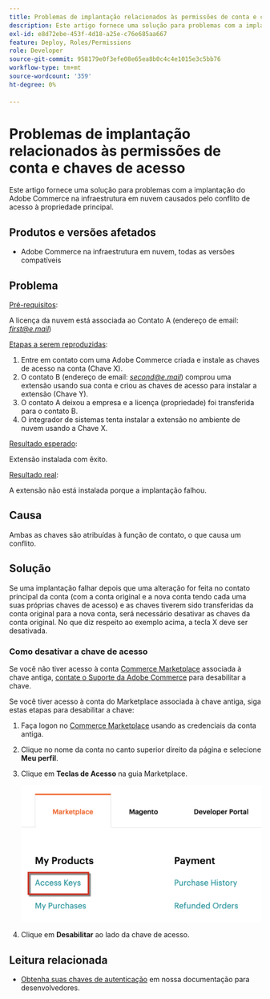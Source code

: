 ```yaml
---
title: Problemas de implantação relacionados às permissões de conta e chaves de acesso
description: Este artigo fornece uma solução para problemas com a implantação do Adobe Commerce na infraestrutura em nuvem causados pelo conflito de acesso à propriedade principal.
exl-id: e8d72ebe-453f-4d18-a25e-c76e685aa667
feature: Deploy, Roles/Permissions
role: Developer
source-git-commit: 958179e0f3efe08e65ea8b0c4c4e1015e3c5bb76
workflow-type: tm+mt
source-wordcount: '359'
ht-degree: 0%

---
```


# Problemas de implantação relacionados às permissões de conta e chaves de acesso

Este artigo fornece uma solução para problemas com a implantação do Adobe Commerce na infraestrutura em nuvem causados pelo conflito de acesso à propriedade principal.

## Produtos e versões afetados

* Adobe Commerce na infraestrutura em nuvem, todas as versões compatíveis

## Problema

<u>Pré-requisitos</u>:

A licença da nuvem está associada ao Contato A (endereço de email: *<u>first@e.mail</u>*)

<u>Etapas a serem reproduzidas</u>:

1. Entre em contato com uma Adobe Commerce criada e instale as chaves de acesso na conta (Chave X).
1. O contato B (endereço de email: *<u>second@e.mail</u>*) comprou uma extensão usando sua conta e criou as chaves de acesso para instalar a extensão (Chave Y).
1. O contato A deixou a empresa e a licença (propriedade) foi transferida para o contato B.
1. O integrador de sistemas tenta instalar a extensão no ambiente de nuvem usando a Chave X.

<u>Resultado esperado</u>:

Extensão instalada com êxito.

<u>Resultado real</u>:

A extensão não está instalada porque a implantação falhou.

## Causa

Ambas as chaves são atribuídas à função de contato, o que causa um conflito.

## Solução

Se uma implantação falhar depois que uma alteração for feita no contato principal da conta (com a conta original e a nova conta tendo cada uma suas próprias chaves de acesso) e as chaves tiverem sido transferidas da conta original para a nova conta, será necessário desativar as chaves da conta original. No que diz respeito ao exemplo acima, a tecla X deve ser desativada.

### Como desativar a chave de acesso

Se você não tiver acesso à conta [Commerce Marketplace](https://marketplace.magento.com/) associada à chave antiga, [contate o Suporte da Adobe Commerce](/help/help-center-guide/help-center/magento-help-center-user-guide.md#submit-ticket) para desabilitar a chave.

Se você tiver acesso à conta do Marketplace associada à chave antiga, siga estas etapas para desabilitar a chave:

1. Faça logon no [Commerce Marketplace](https://marketplace.magento.com/) usando as credenciais da conta antiga.
1. Clique no nome da conta no canto superior direito da página e selecione **Meu perfil**.
1. Clique em **Teclas de Acesso** na guia Marketplace.

   ![magento_products_access_keys_2.4.1.png](/help/troubleshooting/miscellaneous/assets/magento_products_access_keys_2.4.1.png)

1. Clique em **Desabilitar** ao lado da chave de acesso.

## Leitura relacionada

* [Obtenha suas chaves de autenticação](https://devdocs.magento.com/guides/v2.3/install-gde/prereq/connect-auth.html) em nossa documentação para desenvolvedores.
